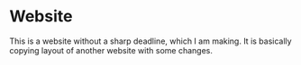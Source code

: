 # Website
This is a website without a sharp deadline, which I am making. It is basically copying layout of another website with some changes.
